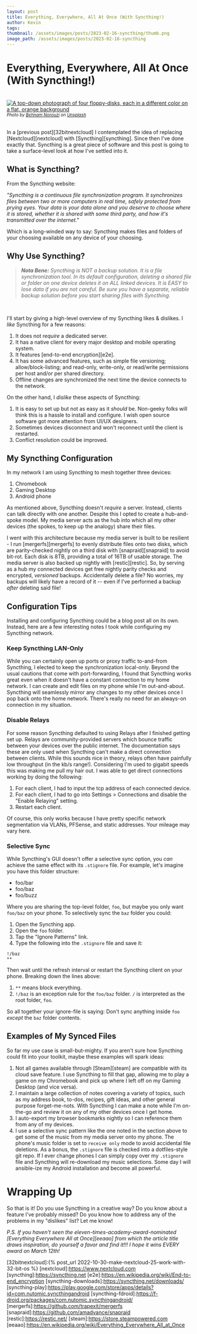 ```yaml
---
layout: post
title: Everything, Everywhere, All At Once (With Syncthing!) 
author: Kevin
tags: 
thumbnail: /assets/images/posts/2023-02-16-syncthing/thumb.png
image_path: /assets/images/posts/2023-02-16-syncthing
---
```


# Everything, Everywhere, All At Once (With Syncthing!)

<br />
<div class="row justify-content-center">
  <a href="{{ page.thumbnail }}"><img src="{{ page.thumbnail }}" alt="A top-down photograph of four floppy-disks, each in a different color on a flat, orange background"></a>
</div>
<div class="row justify-content-center">
  <i><small>Photo by <a href="https://unsplash.com/@behy_studio?utm_source=unsplash&utm_medium=referral&utm_content=creditCopyText">Behnam Norouzi</a> on <a href="https://unsplash.com/photos/8FsybY-URs0?utm_source=unsplash&utm_medium=referral&utm_content=creditCopyText">Unsplash</a></small></i>
</div>
<br />

In a [previous post][32bitnextcloud] I contemplated the idea of replacing [Nextcloud][nextcloud] with [Syncthing][syncthing].  Since then I've done exactly that.  Syncthing is a great piece of software and this post is going to take a surface-level look at how I've settled into it.

## What is Syncthing?
From the Syncthing website:

*"Syncthing is a continuous file synchronization program. It synchronizes files between two or more computers in real time, safely protected from prying eyes. Your data is your data alone and you deserve to choose where it is stored, whether it is shared with some third party, and how it's transmitted over the internet."*

Which is a long-winded way to say: Syncthing makes files and folders of your choosing available on any device of your choosing.

## Why Use Syncthing?

<blockquote><i><b>Nota Bene:</b> Syncthing is NOT a backup solution.  It is a file synchronization tool.  In its default configuration, deleting a shared file or folder on one device deletes it on ALL linked devices.  It is EASY to lose data if you are not careful.  Be sure you have a separate, reliable backup solution before you start sharing files with Syncthing.</i></blockquote><br />

I'll start by giving a high-level overview of my Syncthing likes & dislikes. I *like* Syncthing for a few reasons:
1. It does not *require* a dedicated server.
1. It has a native client for every major desktop and mobile operating system.
1. It features [end-to-end encryption][e2e].
1. It has some advanced features, such as simple file versioning; allow/block-listing; and read-only, write-only, or read/write permissions per host and/or per shared directory.
1. Offline changes are synchronized the next time the device connects to the network.

On the other hand, I *dislike* these aspects of Syncthing:
1. It is easy to set up but not as easy as it *should* be.  Non-geeky folks will think this is a hassle to install and configure.  I wish open source software got more attention from UI/UX designers.
1. Sometimes devices disconnect and won't reconnect until the client is restarted.
1. Conflict resolution could be improved.

## My Syncthing Configuration

In my network I am using Syncthing to mesh together three devices:
1. Chromebook
1. Gaming Desktop
1. Android phone

As mentioned above, Syncthing doesn't *require* a server.  Instead, clients can talk directly with one another.  Despite this I opted to create a hub-and-spoke model.  My media server acts as the hub into which all my other devices (the spokes, to keep up the analogy) share their files.

I went with this architecture because my media server is built to be resilient - I run [mergerfs][mergerfs] to evenly distribute files onto two disks, which are parity-checked nightly on a third disk with [snapraid][snapraid] to avoid bit-rot.  Each disk is 8TB, providing a total of 16TB of usable storage.  The media server is also backed up nightly with [restic][restic].  So, by serving as a hub my connected devices get free nightly parity checks and encrypted, _versioned_ backups.  Accidentally delete a file? No worries, my backups will likely have a record of it -- even if I've performed a backup _after_ deleting said file!

## Configuration Tips
Installing and configuring Syncthing could be a blog post all on its own.  Instead, here are a few interesting notes I took while configuring my Syncthing network.

### Keep Syncthing LAN-Only
While you can certainly open up ports or proxy traffic to-and-from Syncthing, I elected to keep the synchronization local-only.  Beyond the usual cautions that come with port-forwarding, I found that Syncthing works great even when it doesn't have a constant connection to my home network.  I can create and edit files on my phone while I'm out-and-about.  Syncthing will seamlessly mirror any changes to my other devices once I pop back onto the home network.  There's really no need for an always-on connection in my situation.

### Disable Relays
For some reason Syncthing defaulted to using Relays after I finished getting set up.  Relays are community-provided servers which bounce traffic between your devices over the public internet.  The documentation says these are only used when Syncthing can't make a direct connection between clients.  While this sounds nice in theory, relays often have painfully low throughput (in the kb/s range!).  Considering I'm used to gigabit speeds this was making me pull my hair out.  I was able to get direct connections working by doing the following:
1. For each client, I had to input the tcp address of each connected device.
1. For each client, I had to go into Settings > Connections and disable the "Enable Relaying" setting.
1. Restart each client.

Of course, this only works because I have pretty specific network segmentation via VLANs, PFSense, and static addresses.  Your mileage may vary here.

### Selective Sync
While Syncthing's GUI doesn't offer a selective sync option, you *can* achieve the same effect with its `.stignore` file.  For example, let's imagine you have this folder structure:
- foo/bar
- foo/baz
- foo/buzz

Where you are sharing the top-level folder, `foo`, but maybe you only want `foo/baz` on your phone.  To selectively sync the `baz` folder you could:
1. Open the Syncthing app.
1. Open the `foo` folder.
1. Tap the "Ignore Patterns" link.
1. Type the following into the `.stignore` file and save it:

```
!/baz
**
```

Then wait until the refresh interval or restart the Syncthing client on your phone.  Breaking down the lines above:
1. `**` means block everything.
1. `!/baz` is an exception rule for the `foo/baz` folder.  `/` is interpreted as the root folder, `foo`.

So all together your ignore-file is saying: Don't sync anything inside `foo` *except* the `baz` folder contents.


## Examples of My Synced Files

So far my use case is small-but-mighty.  If you aren't sure how Syncthing could fit into your toolkit, maybe these examples will spark ideas:
1. Not all games available through [Steam][steam] are compatible with its cloud save feature.  I use Syncthing to fill that gap, allowing me to play a game on my Chromebook and pick up where I left off on my Gaming Desktop (and vice versa).
1. I maintain a large collection of notes covering a variety of topics, such as my address book, to-dos, recipes, gift ideas, and other general purpose forget-me-nots.  With Syncthing I can make a note while I'm on-the-go and review it on any of my other devices once I get home.
1. I auto-export my browser bookmarks nightly so I can reference them from any of my devices.
1. I use a selective sync pattern like the one noted in the section above to get some of the music from my media server onto my phone.  The phone's music folder is set to `receive only` mode to avoid accidental file deletions.  As a bonus, the `.stignore` file is checked into a dotfiles-style git repo.  If I ever change phones I can simply copy over my `.stignore` file and Syncthing will re-download my music selections.  Some day I will ansible-ize my Android installation and become all powerful.

# Wrapping Up

So that is it!  Do you use Syncthing in a creative way?  Do you know about a feature I've probably missed?  Do you know how to address any of the problems in my "dislikes" list?  Let me know!

*P.S. If you haven't seen the eleven-times-academy-award-nominated [Everything Everywhere All at Once][eeaao] from which the article title draws inspiration, do yourself a favor and find it!!! I hope it wins EVERY award on March 12th!*

[32bitnextcloud]:{% post_url 2022-10-30-make-nextcloud-25-work-with-32-bit-os %}
[nextcloud]:https://www.nextcloud.com
[syncthing]:https://syncthing.net
[e2e]:https://en.wikipedia.org/wiki/End-to-end_encryption
[syncthing-downloads]:https://syncthing.net/downloads/
[syncthing-play]:https://play.google.com/store/apps/details?id=com.nutomic.syncthingandroid
[syncthing-fdroid]:https://f-droid.org/packages/com.nutomic.syncthingandroid/
[mergerfs]:https://github.com/trapexit/mergerfs
[snapraid]:https://github.com/amadvance/snapraid
[restic]:https://restic.net/
[steam]:https://store.steampowered.com
[eeaao]:https://en.wikipedia.org/wiki/Everything_Everywhere_All_at_Once